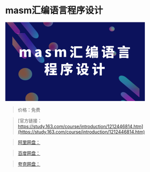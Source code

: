 # masm汇编语言程序设计

![img](../../../assets/study163/free/a86c1d9f0bdf4b11838b5857a249d7d9.png)

> 价格：免费

> [官方链接：https://study.163.com/course/introduction/1212446814.htm](https://study.163.com/course/introduction/1212446814.htm)

> [阿里网盘：]()

> [百度网盘：]()

> [夸克网盘：]()
